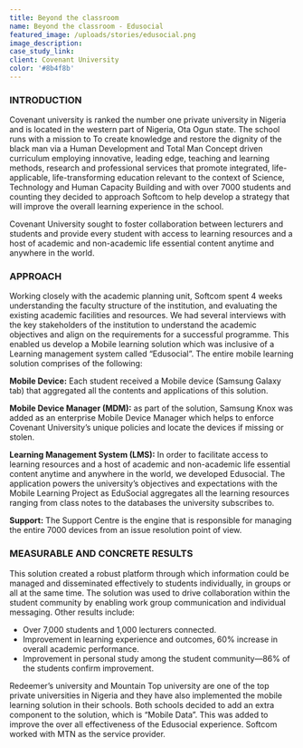 ```yaml
---
title: Beyond the classroom
name: Beyond the classroom - Edusocial
featured_image: /uploads/stories/edusocial.png
image_description: 
case_study_link: 
client: Covenant University
color: '#8b4f8b'
---
```


### INTRODUCTION
Covenant university is ranked the number one private university in Nigeria and is located in the western part of Nigeria, Ota Ogun state. The school runs with a mission to To create knowledge and restore the dignity of the black man via a Human Development and Total Man Concept driven curriculum employing innovative, leading edge, teaching and learning methods, research and professional services that promote integrated, life-applicable, life-transforming education relevant to the context of Science, Technology and Human Capacity Building and with over 7000 students and counting they decided to approach Softcom to help develop a strategy that will improve the overall learning experience in the school.

Covenant University sought to foster collaboration between lecturers and students and provide every student with access to learning resources and a host of academic and    non-academic life essential content anytime and anywhere in the world.

### APPROACH
Working closely with the academic planning unit, Softcom spent 4 weeks understanding the faculty structure of the institution, and evaluating the existing academic facilities and resources. We had several interviews with the key stakeholders of the institution to understand the academic objectives and align on the requirements for a successful programme. This enabled us develop a Mobile learning solution which was inclusive of a Learning management system called “Edusocial”. The entire mobile learning solution comprises of the following:

**Mobile Device:** Each student received a Mobile device (Samsung Galaxy tab) that aggregated all the contents and applications of this solution.

**Mobile Device Manager (MDM):** as part of the solution, Samsung Knox was added as an enterprise Mobile Device Manager which helps to enforce Covenant University’s unique policies and locate the devices if missing or stolen.

**Learning Management System (LMS):** In order to facilitate access to learning resources and a host of academic and non-academic life essential content anytime and anywhere in the world, we developed Edusocial. The application powers the university’s objectives and expectations with the Mobile Learning Project as EduSocial aggregates all the learning resources ranging from class notes to the databases the university subscribes to. 

**Support:** The Support Centre is the engine that is responsible for managing the entire 7000 devices from an issue resolution point of view.

### MEASURABLE AND CONCRETE RESULTS
This solution created a robust platform through which information could be managed and disseminated effectively to students individually, in groups or all at the same time. The solution was used to drive collaboration within the student community by enabling work group communication and individual messaging. Other results include:
- Over 7,000 students and 1,000 lecturers connected.
- Improvement in learning experience and outcomes, 60% increase in overall academic performance.
- Improvement in personal study among the student community—86% of the students confirm improvement.

Redeemer’s university and Mountain Top university are one of the top private universities in Nigeria and they have also implemented the mobile learning solution in their schools. Both schools decided to add an extra component to the solution, which is “Mobile Data”. This was added to improve the over all effectiveness of the Edusocial experience. Softcom worked with MTN as the service provider.
 
